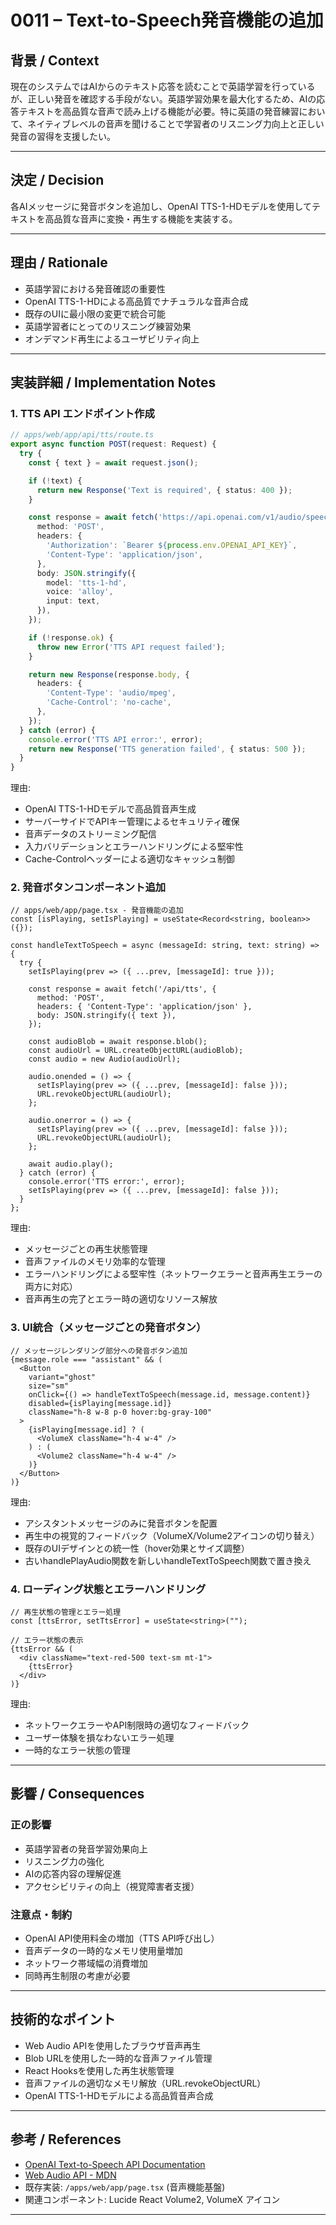 # 0011 – Text-to-Speech発音機能の追加

## 背景 / Context

現在のシステムではAIからのテキスト応答を読むことで英語学習を行っているが、正しい発音を確認する手段がない。英語学習効果を最大化するため、AIの応答テキストを高品質な音声で読み上げる機能が必要。特に英語の発音練習において、ネイティブレベルの音声を聞けることで学習者のリスニング力向上と正しい発音の習得を支援したい。

---

## 決定 / Decision

各AIメッセージに発音ボタンを追加し、OpenAI TTS-1-HDモデルを使用してテキストを高品質な音声に変換・再生する機能を実装する。

---

## 理由 / Rationale

- 英語学習における発音確認の重要性
- OpenAI TTS-1-HDによる高品質でナチュラルな音声合成
- 既存のUIに最小限の変更で統合可能
- 英語学習者にとってのリスニング練習効果
- オンデマンド再生によるユーザビリティ向上

---

## 実装詳細 / Implementation Notes

### 1. TTS API エンドポイント作成

```ts
// apps/web/app/api/tts/route.ts
export async function POST(request: Request) {
  try {
    const { text } = await request.json();

    if (!text) {
      return new Response('Text is required', { status: 400 });
    }

    const response = await fetch('https://api.openai.com/v1/audio/speech', {
      method: 'POST',
      headers: {
        'Authorization': `Bearer ${process.env.OPENAI_API_KEY}`,
        'Content-Type': 'application/json',
      },
      body: JSON.stringify({
        model: 'tts-1-hd',
        voice: 'alloy',
        input: text,
      }),
    });

    if (!response.ok) {
      throw new Error('TTS API request failed');
    }

    return new Response(response.body, {
      headers: {
        'Content-Type': 'audio/mpeg',
        'Cache-Control': 'no-cache',
      },
    });
  } catch (error) {
    console.error('TTS API error:', error);
    return new Response('TTS generation failed', { status: 500 });
  }
}
```

理由:
- OpenAI TTS-1-HDモデルで高品質音声生成
- サーバーサイドでAPIキー管理によるセキュリティ確保
- 音声データのストリーミング配信
- 入力バリデーションとエラーハンドリングによる堅牢性
- Cache-Controlヘッダーによる適切なキャッシュ制御

### 2. 発音ボタンコンポーネント追加

```tsx
// apps/web/app/page.tsx - 発音機能の追加
const [isPlaying, setIsPlaying] = useState<Record<string, boolean>>({});

const handleTextToSpeech = async (messageId: string, text: string) => {
  try {
    setIsPlaying(prev => ({ ...prev, [messageId]: true }));
    
    const response = await fetch('/api/tts', {
      method: 'POST',
      headers: { 'Content-Type': 'application/json' },
      body: JSON.stringify({ text }),
    });
    
    const audioBlob = await response.blob();
    const audioUrl = URL.createObjectURL(audioBlob);
    const audio = new Audio(audioUrl);
    
    audio.onended = () => {
      setIsPlaying(prev => ({ ...prev, [messageId]: false }));
      URL.revokeObjectURL(audioUrl);
    };

    audio.onerror = () => {
      setIsPlaying(prev => ({ ...prev, [messageId]: false }));
      URL.revokeObjectURL(audioUrl);
    };
    
    await audio.play();
  } catch (error) {
    console.error('TTS error:', error);
    setIsPlaying(prev => ({ ...prev, [messageId]: false }));
  }
};
```

理由:
- メッセージごとの再生状態管理
- 音声ファイルのメモリ効率的な管理
- エラーハンドリングによる堅牢性（ネットワークエラーと音声再生エラーの両方に対応）
- 音声再生の完了とエラー時の適切なリソース解放

### 3. UI統合（メッセージごとの発音ボタン）

```tsx
// メッセージレンダリング部分への発音ボタン追加
{message.role === "assistant" && (
  <Button
    variant="ghost"
    size="sm"
    onClick={() => handleTextToSpeech(message.id, message.content)}
    disabled={isPlaying[message.id]}
    className="h-8 w-8 p-0 hover:bg-gray-100"
  >
    {isPlaying[message.id] ? (
      <VolumeX className="h-4 w-4" />
    ) : (
      <Volume2 className="h-4 w-4" />
    )}
  </Button>
)}
```

理由:
- アシスタントメッセージのみに発音ボタンを配置
- 再生中の視覚的フィードバック（VolumeX/Volume2アイコンの切り替え）
- 既存のUIデザインとの統一性（hover効果とサイズ調整）
- 古いhandlePlayAudio関数を新しいhandleTextToSpeech関数で置き換え

### 4. ローディング状態とエラーハンドリング

```tsx
// 再生状態の管理とエラー処理
const [ttsError, setTtsError] = useState<string>("");

// エラー状態の表示
{ttsError && (
  <div className="text-red-500 text-sm mt-1">
    {ttsError}
  </div>
)}
```

理由:
- ネットワークエラーやAPI制限時の適切なフィードバック
- ユーザー体験を損なわないエラー処理
- 一時的なエラー状態の管理

---

## 影響 / Consequences

### 正の影響
- 英語学習者の発音学習効果向上
- リスニング力の強化
- AIの応答内容の理解促進
- アクセシビリティの向上（視覚障害者支援）

### 注意点・制約
- OpenAI API使用料金の増加（TTS API呼び出し）
- 音声データの一時的なメモリ使用量増加
- ネットワーク帯域幅の消費増加
- 同時再生制限の考慮が必要

---

## 技術的なポイント

- Web Audio APIを使用したブラウザ音声再生
- Blob URLを使用した一時的な音声ファイル管理
- React Hooksを使用した再生状態管理
- 音声ファイルの適切なメモリ解放（URL.revokeObjectURL）
- OpenAI TTS-1-HDモデルによる高品質音声合成

---

## 参考 / References

- [OpenAI Text-to-Speech API Documentation](https://platform.openai.com/docs/guides/text-to-speech)
- [Web Audio API - MDN](https://developer.mozilla.org/en-US/docs/Web/API/Web_Audio_API)
- 既存実装: `/apps/web/app/page.tsx` (音声機能基盤)
- 関連コンポーネント: Lucide React Volume2, VolumeX アイコン

---